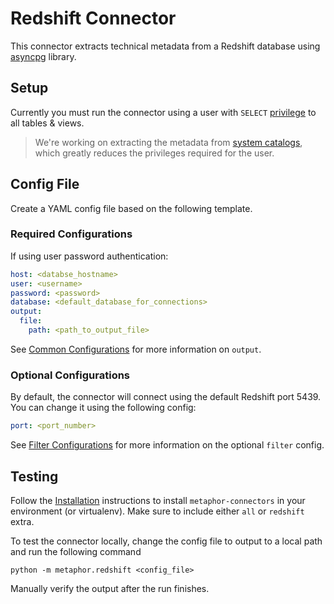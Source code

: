 # Redshift Connector

This connector extracts technical metadata from a Redshift database using [asyncpg](https://github.com/MagicStack/asyncpg) library.

## Setup

Currently you must run the connector using a user with `SELECT` [privilege](https://docs.aws.amazon.com/redshift/latest/dg/r_Privileges.html) to all tables & views.

> We're working on extracting the metadata from [system catalogs](https://docs.aws.amazon.com/redshift/latest/dg/c_intro_catalog_views.html), which greatly reduces the privileges required for the user.

## Config File

Create a YAML config file based on the following template.

### Required Configurations

If using user password authentication:

```yaml
host: <databse_hostname>
user: <username>
password: <password>
database: <default_database_for_connections>
output:
  file:
    path: <path_to_output_file>
```

See [Common Configurations](../common/README.md) for more information on `output`.

### Optional Configurations

By default, the connector will connect using the default Redshift port 5439. You can change it using the following config:

```yaml
port: <port_number>
```

See [Filter Configurations](../common/docs/filter.md) for more information on the optional `filter` config.

## Testing

Follow the [Installation](../../README.md) instructions to install `metaphor-connectors` in your environment (or virtualenv). Make sure to include either `all` or `redshift` extra.

To test the connector locally, change the config file to output to a local path and run the following command

```shell
python -m metaphor.redshift <config_file>
```

Manually verify the output after the run finishes.
